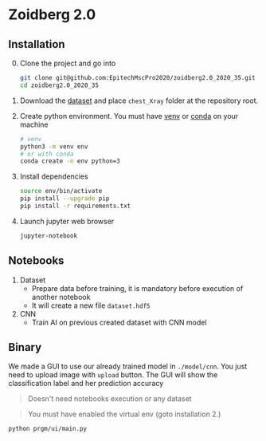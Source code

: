 # Zoidberg 2.0

## Installation

0) Clone the project and go into
    ```bash
    git clone git@github.com:EpitechMscPro2020/zoidberg2.0_2020_35.git
    cd zoidberg2.0_2020_35
    ```

1) Download the [dataset](https://www.kaggle.com/paultimothymooney/chest-xray-pneumonia) and place `chest_Xray` folder at the repository root.

2) Create python environment. You must have [venv](https://docs.python.org/3/library/venv.html) or [conda](https://conda.io/projects/conda/en/latest/index.html) on your machine
    ```bash
    # venv
    python3 -m venv env
    # or with conda
    conda create -n env python=3
    ````
3) Install dependencies
    ```bash
    source env/bin/activate
    pip install --upgrade pip
    pip install -r requirements.txt
    ```
4) Launch jupyter web browser
    ```bash
    jupyter-notebook
    ```
## Notebooks
1) Dataset
    - Prepare data before training, it is mandatory before execution of another notebook
    - It will create a new file `dataset.hdf5`
2) CNN
    - Train AI on previous created dataset with CNN model
## Binary

We made a GUI to use our already trained model in `./model/cnn`.
You just need to upload image with `upload` button. The GUI will show the classification label and her prediction accuracy

> Doesn't need notebooks execution or any dataset

> You must have enabled the virtual env (goto installation 2.)
```bash
python prgm/ui/main.py
```
